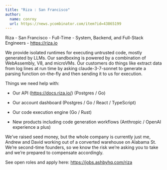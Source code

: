 ```yaml
---
title: "Riza : San Francisco"
author:
  name: conroy
  url: https://news.ycombinator.com/item?id=43865199
---
```

Riza - San Francisco - Full-Time - System, Backend, and Full-Stack Engineers - <a href="https:&#x2F;&#x2F;riza.io" rel="nofollow">https:&#x2F;&#x2F;riza.io</a>

We provide isolated runtimes for executing untrusted code, mostly generated by LLMs. Our sandboxing is powered by a combination of WebAssembly, V8, and microVMs. Our customers do things like extract data from log lines at run time by asking claude-3-7-sonnet to generate a parsing function on-the-fly and then sending it to us for execution.

Things we need help with:

- Our API (<a href="https:&#x2F;&#x2F;docs.riza.io&#x2F;" rel="nofollow">https:&#x2F;&#x2F;docs.riza.io&#x2F;</a>) (Postgres &#x2F; Go)

- Our account dashboard (Postgres &#x2F; Go &#x2F; React &#x2F; TypeScript)

- Our code execution engine (Go &#x2F; Rust)

- New products including code generation workflows (Anthropic &#x2F; OpenAI experience a plus)

We’ve raised seed money, but the whole company is currently just me, Andrew and David working out of a converted warehouse on Alabama St. We’re second-time founders, so we know the risk we’re asking you to take and we’re prepared to compensate accordingly.

See open roles and apply here: <a href="https:&#x2F;&#x2F;jobs.ashbyhq.com&#x2F;riza" rel="nofollow">https:&#x2F;&#x2F;jobs.ashbyhq.com&#x2F;riza</a>
<JobApplication />
